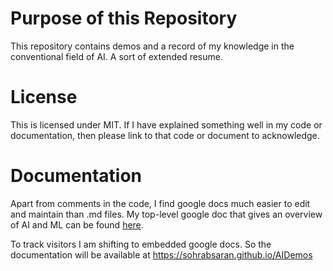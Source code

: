 # Purpose of this Repository
This repository contains demos and a record of my knowledge in the conventional field of AI. A sort of extended resume.

# License
This is licensed under MIT. If I have explained something well in my code or documentation, then please link to that code or document to acknowledge.

# Documentation
Apart from comments in the code, I find google docs much easier to edit and maintain than .md files. My top-level google doc that gives an overview of AI and ML can be found <a href="https://docs.google.com/document/d/1JSq7Kq6G61wOvT5zOIAFjT5TSe8t7la9rz1ClHGmu2A/edit?usp=sharing">here</a>.

To track visitors I am shifting to embedded google docs. So the documentation will be available at https://sohrabsaran.github.io/AIDemos
